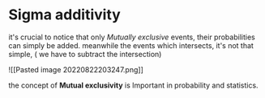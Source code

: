 # Sigma additivity

it's crucial to notice that only *Mutually exclusive* events, their probabilities can simply be added. meanwhile the events which intersects, it's not that simple, ( we have to subtract the intersection)

![[Pasted image 20220822203247.png]]

the concept of **Mutual exclusivity** is Important in probability and statistics. 
